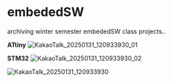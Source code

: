 # embededSW
archiving winter semester embededSW class projects..


**ATtiny**
![KakaoTalk_20250131_120933930_01](https://github.com/user-attachments/assets/0c98fb82-a9b6-41bd-bb43-0b3e9a4ce5ac)



**STM32**
![KakaoTalk_20250131_120933930_02](https://github.com/user-attachments/assets/ff23769f-d057-42f5-9888-263f2110f7fe)


![KakaoTalk_20250131_120933930](https://github.com/user-attachments/assets/cdc4f9cf-3d25-40d4-bf02-8a5b32b7ddf2)

